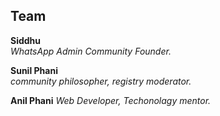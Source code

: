 ## Team



**Siddhu**	  
_WhatsApp Admin_
_Community Founder._
  
 **Sunil Phani**		  
_community philosopher,
 registry moderator._     
  
 **Anil Phani**
 _Web Developer,
 Techonolagy  mentor._
